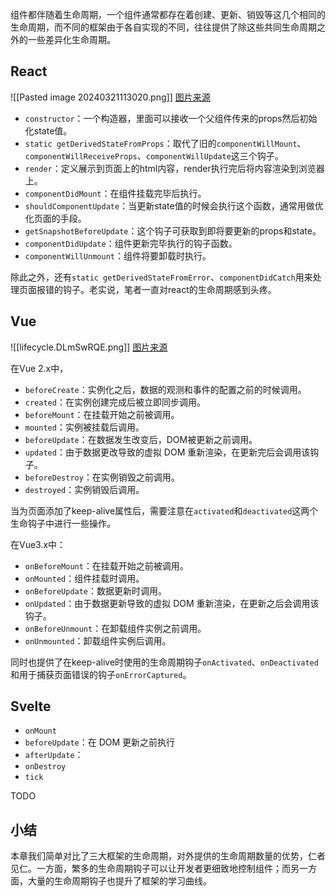 组件都伴随着生命周期，一个组件通常都存在着创建、更新、销毁等这几个相同的生命周期，而不同的框架由于各自实现的不同，往往提供了除这些共同生命周期之外的一些差异化生命周期。

## React

![[Pasted image 20240321113020.png]] 
[图片来源](https://projects.wojtekmaj.pl/react-lifecycle-methods-diagram/)

- `constructor`：一个构造器，里面可以接收一个父组件传来的props然后初始化state值。
- `static getDerivedStateFromProps`：取代了旧的`componentWillMount`、`componentWillReceiveProps`、`componentWillUpdate`这三个钩子。
- `render`：定义展示到页面上的html内容，render执行完后将内容渲染到浏览器上。
- `componentDidMount`：在组件挂载完毕后执行。
- `shouldComponentUpdate`：当更新state值的时候会执行这个函数，通常用做优化页面的手段。
- `getSnapshotBeforeUpdate`：这个钩子可获取到即将要更新的props和state。
- `componentDidUpdate`：组件更新完毕执行的钩子函数。
- `componentWillUnmount`：组件将要卸载时执行。

除此之外，还有`static getDerivedStateFromError`、`componentDidCatch`用来处理页面报错的钩子。老实说，笔者一直对react的生命周期感到头疼。

## Vue

![[lifecycle.DLmSwRQE.png]]
[图片来源](https://vuejs.org/guide/essentials/lifecycle)

在Vue 2.x中，
- `beforeCreate`：实例化之后，数据的观测和事件的配置之前的时候调用。
- `created`：在实例创建完成后被立即同步调用。
- `beforeMount`：在挂载开始之前被调用。
- `mounted`：实例被挂载后调用。
- `beforeUpdate`：在数据发生改变后，DOM被更新之前调用。
- `updated`：由于数据更改导致的虚拟 DOM 重新渲染，在更新完后会调用该钩子。
- `beforeDestroy`：在实例销毁之前调用。
- `destroyed`：实例销毁后调用。

当为页面添加了keep-alive属性后，需要注意在`activated`和`deactivated`这两个生命钩子中进行一些操作。

在Vue3.x中：
- `onBeforeMount`：在挂载开始之前被调用。
- `onMounted`：组件挂载时调用。
- `onBeforeUpdate`：数据更新时调用。
- `onUpdated`：由于数据更新导致的虚拟 DOM 重新渲染，在更新之后会调用该钩子。
- `onBeforeUnmount`：在卸载组件实例之前调用。
- `onUnmounted`：卸载组件实例后调用。

同时也提供了在keep-alive时使用的生命周期钩子`onActivated`、`onDeactivated`和用于捕获页面错误的钩子`onErrorCaptured`。

## Svelte

- `onMount`
- `beforeUpdate`：在 DOM 更新之前执行
- `afterUpdate`：
- `onDestroy`
- `tick`

TODO
## 小结

本章我们简单对比了三大框架的生命周期，对外提供的生命周期数量的优势，仁者见仁。一方面，繁多的生命周期钩子可以让开发者更细致地控制组件；而另一方面，大量的生命周期钩子也提升了框架的学习曲线。